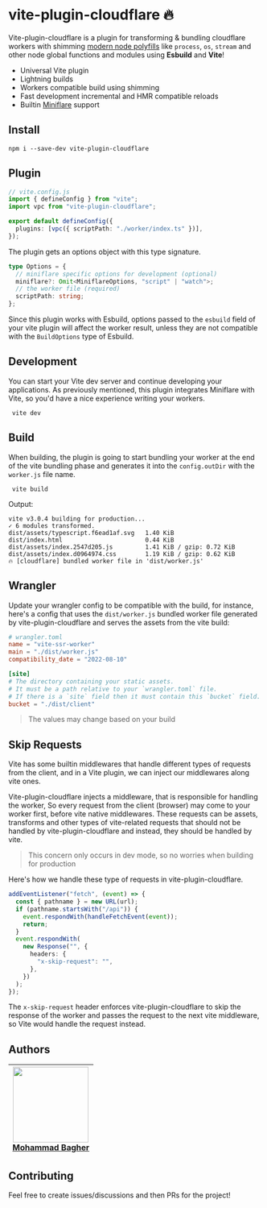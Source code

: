# vite-plugin-cloudflare 🔥

Vite-plugin-cloudflare is a plugin for transforming & bundling cloudflare
workers with shimming [modern node
polyfills](https://github.com/Aslemammad/modern-node-polyfills) like `process`,
`os`, `stream` and other node global functions and modules using **Esbuild** and **Vite**!

- Universal Vite plugin
- Lightning builds
- Workers compatible build using shimming
- Fast development incremental and HMR compatible reloads
- Builtin [Miniflare](https://miniflare.dev/) support

## Install

```
npm i --save-dev vite-plugin-cloudflare
```

## Plugin

```ts
// vite.config.js
import { defineConfig } from "vite";
import vpc from "vite-plugin-cloudflare";

export default defineConfig({
  plugins: [vpc({ scriptPath: "./worker/index.ts" })],
});
```

The plugin gets an options object with this type signature.

```ts
type Options = {
  // miniflare specific options for development (optional)
  miniflare?: Omit<MiniflareOptions, "script" | "watch">;
  // the worker file (required)
  scriptPath: string;
};
```

Since this plugin works with Esbuild, options passed to the `esbuild` field of
your vite plugin will affect the worker result, unless they are not compatible
with the `BuildOptions` type of Esbuild.

## Development

You can start your Vite dev server and continue developing your applications. As
previously mentioned, this plugin integrates Miniflare with Vite, so you'd have
a nice experience writing your workers.

```
 vite dev
```

## Build

When building, the plugin is going to start bundling your worker at the end of
the vite bundling phase and generates it into the `config.outDir` with the
`worker.js` file name.

```
 vite build
```

Output:

```
vite v3.0.4 building for production...
✓ 6 modules transformed.
dist/assets/typescript.f6ead1af.svg   1.40 KiB
dist/index.html                       0.44 KiB
dist/assets/index.2547d205.js         1.41 KiB / gzip: 0.72 KiB
dist/assets/index.d0964974.css        1.19 KiB / gzip: 0.62 KiB
🔥 [cloudflare] bundled worker file in 'dist/worker.js'
```

## Wrangler

Update your wrangler config to be compatible with the build, for instance,
here's a config that uses the `dist/worker.js` bundled worker file generated by
vite-plugin-cloudflare and serves the assets from the vite build:

```toml
# wrangler.toml
name = "vite-ssr-worker"
main = "./dist/worker.js"
compatibility_date = "2022-08-10"

[site]
# The directory containing your static assets.
# It must be a path relative to your `wrangler.toml` file.
# If there is a `site` field then it must contain this `bucket` field.
bucket = "./dist/client"
```

> The values may change based on your build

## Skip Requests

Vite has some builtin middlewares that handle different types of requests from the
client, and in a Vite plugin, we can inject our middlewares along
vite ones.

Vite-plugin-cloudflare injects a middleware, that is responsible for handling
the worker, So every request from the client (browser) may come to your worker
first, before vite native middlewares. These requests can be assets,
transforms and other types of vite-related requests that should not be handled by
vite-plugin-cloudflare and instead, they should be handled by vite.

> This concern only occurs in dev mode, so no worries when building for production

Here's how we handle these type of requests in vite-plugin-cloudflare.

```ts
addEventListener("fetch", (event) => {
  const { pathname } = new URL(url);
  if (pathname.startsWith("/api")) {
    event.respondWith(handleFetchEvent(event));
    return;
  }
  event.respondWith(
    new Response("", {
      headers: {
        "x-skip-request": "",
      },
    })
  );
});
```

The `x-skip-request` header enforces vite-plugin-cloudflare to skip the response of the worker and passes the
request to the next vite middleware, so Vite would handle the request instead.

## Authors

| <a href="https://github.com/Aslemammad"> <img width='150' src="https://avatars.githubusercontent.com/u/37929992?v=4" /><br> Mohammad Bagher </a> |
| ------------------------------------------------------------------------------------------------------------------------------------------------ |

## Contributing

Feel free to create issues/discussions and then PRs for the project!
